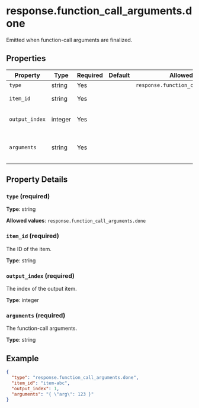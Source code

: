# response.function_call_arguments.done

Emitted when function-call arguments are finalized.

## Properties

| Property | Type | Required | Default | Allowed Values | Description |
| -------- | ---- | -------- | ------- | -------------- | ----------- |
| `type` | string | Yes |  | `response.function_call_arguments.done` |  |
| `item_id` | string | Yes |  |  | The ID of the item. |
| `output_index` | integer | Yes |  |  | The index of the output item. |
| `arguments` | string | Yes |  |  | The function-call arguments. |

## Property Details

### `type` (required)

**Type**: string

**Allowed values**: `response.function_call_arguments.done`

### `item_id` (required)

The ID of the item.

**Type**: string

### `output_index` (required)

The index of the output item.

**Type**: integer

### `arguments` (required)

The function-call arguments.

**Type**: string

## Example

```json
{
  "type": "response.function_call_arguments.done",
  "item_id": "item-abc",
  "output_index": 1,
  "arguments": "{ \"arg\": 123 }"
}

```

